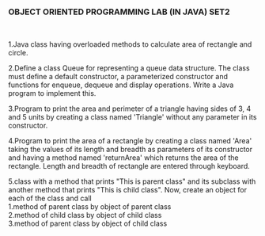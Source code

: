 <h3>OBJECT ORIENTED PROGRAMMING LAB (IN JAVA) SET2</h3>
<br>

1.Java class having overloaded methods to calculate area of rectangle
and circle.<br>

2.Define a class Queue for representing a queue data structure. The class must define a default constructor, a parameterized constructor and functions for enqueue, dequeue and display operations. Write a Java program to implement this.<br>

3.Program to print the area and perimeter of a triangle having sides of 3, 4 and 5 units by creating a class named 'Triangle' without any parameter in its constructor.<br>

4.Program to print the area of a rectangle by creating a class named 'Area' taking the values of its length and breadth as parameters of its constructor and having a method named 'returnArea' which returns the area of the rectangle. Length and breadth of rectangle are entered through keyboard.<br>

5.class with a method that prints "This is parent class" and its subclass with another method that prints "This is child class". Now, create an object for each of the class and call<br>
  1.method of parent class by object of parent class<br>
  2.method of child class by object of child class<br>
  3.method of parent class by object of child class<br>



